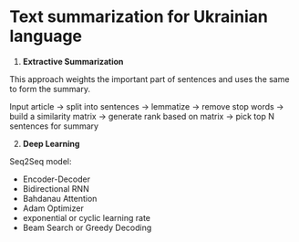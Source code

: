 # Text summarization for Ukrainian language

1.  **Extractive Summarization**

This approach weights the important part of sentences and uses the same to form the summary.

Input article → split into sentences → lemmatize → remove stop words → build a similarity matrix → generate rank based on matrix → pick top N sentences for summary


2. **Deep Learning**

Seq2Seq model:
- Encoder-Decoder
- Bidirectional RNN
- Bahdanau Attention
- Adam Optimizer
- exponential or cyclic learning rate
- Beam Search or Greedy Decoding
